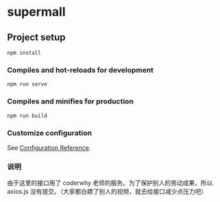 # supermall

## Project setup

```
npm install
```

### Compiles and hot-reloads for development

```
npm run serve
```

### Compiles and minifies for production

```
npm run build
```

### Customize configuration

See [Configuration Reference](https://cli.vuejs.org/config/).

### 说明

由于这里的接口用了 coderwhy 老师的服务。为了保护别人的劳动成果，所以 axios.js 没有提交。（大家都白嫖了别人的视频，就去给接口减少点压力吧）
